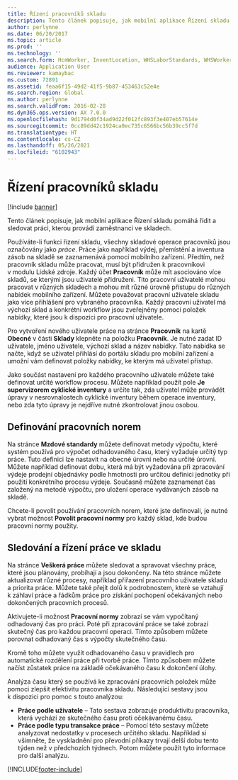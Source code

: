 ```yaml
---
title: Řízení pracovníků skladu
description: Tento článek popisuje, jak mobilní aplikace Řízení skladu pomáhá řídit a sledovat práci, kterou provádí zaměstnanci ve skladech.
author: perlynne
ms.date: 06/20/2017
ms.topic: article
ms.prod: ''
ms.technology: ''
ms.search.form: HcmWorker, InventLocation, WHSLaborStandards, WHSWorker, WHSWorkTable, WHSWorkTableListPage, WHSResetUserPassword
audience: Application User
ms.reviewer: kamaybac
ms.custom: 72891
ms.assetid: feaa6f15-49d2-41f5-9b87-453463c52e4e
ms.search.region: Global
ms.author: perlynne
ms.search.validFrom: 2016-02-28
ms.dyn365.ops.version: AX 7.0.0
ms.openlocfilehash: 9d1794d0f34ad9d22f012fc893f3e407eb57614e
ms.sourcegitcommit: 0cc89dd42c1924ca0ec735c6566bc56b39cc5f7d
ms.translationtype: HT
ms.contentlocale: cs-CZ
ms.lasthandoff: 05/26/2021
ms.locfileid: "6102943"
---
```

# <a name="manage-warehouse-workers"></a>Řízení pracovníků skladu

[!include [banner](../includes/banner.md)]

Tento článek popisuje, jak mobilní aplikace Řízení skladu pomáhá řídit a sledovat práci, kterou provádí zaměstnanci ve skladech.

Používáte-li funkci řízení skladu, všechny skladové operace pracovníků jsou označovány jako *práce*. Práce jako například výdej, přemístění a inventura zásob na skladě se zaznamenává pomocí mobilního zařízení. Předtím, než pracovník skladu může pracovat, musí být přidružen k pracovníkovi v modulu Lidské zdroje. Každý účet **Pracovník** může mít asociováno více skladů, se kterými jsou uživatelé přidruženi. Tito pracovní uživatelé mohou pracovat v různých skladech a mohou mít různé úrovně přístupu do různých nabídek mobilního zařízení. Můžete považovat pracovní uživatele skladu jako více přihlášení pro vybraného pracovníka. Každý pracovní uživatel má výchozí sklad a konkrétní workflow jsou zveřejněny pomocí položek nabídky, které jsou k dispozici pro pracovní uživatele. 

Pro vytvoření nového uživatele práce na stránce **Pracovník** na kartě **Obecné** v části **Sklady** klepněte na položku **Pracovník**. Je nutné zadat ID uživatele, jméno uživatele, výchozí sklad a název nabídky. Tato nabídka se načte, když se uživatel přihlásí do portálu skladu pro mobilní zařízení a umožní vám definovat položky nabídky, ke kterým má uživatel přístup. 

Jako součást nastavení pro každého pracovního uživatele můžete také definovat určité workflow procesu. Můžete například použít pole **Je supervizorem cyklické inventury** a určíte tak, zda uživatel může provádět úpravy v nesrovnalostech cyklické inventury během operace inventury, nebo zda tyto úpravy je nejdříve nutné zkontrolovat jinou osobou.

## <a name="defining-labor-standards"></a>Definování pracovních norem
Na stránce **Mzdové standardy** můžete definovat metody výpočtu, které systém používá pro výpočet odhadovaného času, který vyžaduje určitý typ práce. Tuto definici lze nastavit na obecné úrovni nebo na určité úrovni. Můžete například definovat dobu, která má být vyžadována při zpracování výdeje prodejní objednávky podle hmotnosti pro určitou definici jednotky při použití konkrétního procesu výdeje. Současně můžete zaznamenat čas založený na metodě výpočtu, pro uložení operace vydávaných zásob na skladě. 

Chcete-li povolit používání pracovních norem, které jste definovali, je nutné vybrat možnost **Povolit pracovní normy** pro každý sklad, kde budou pracovní normy použity.

## <a name="monitoring-and-controlling-warehouse-work"></a>Sledování a řízení práce ve skladu
Na stránce **Veškerá práce** můžete sledovat a spravovat všechny práce, které jsou plánovány, probíhají a jsou dokončeny. Na této stránce můžete aktualizovat různé procesy, například přiřazení pracovního uživatele skladu a priorita práce. Můžete také přejít dolů k podrobnostem, které se vztahují k záhlaví práce a řádkům práce pro získání pochopení očekávaných nebo dokončených pracovních procesů. 

Aktivujete-li možnost **Pracovní normy** zobrazí se vám vypočítaný odhadovaný čas pro práci. Poté při zpracování práce se také zobrazí skutečný čas pro každou pracovní operaci. Tímto způsobem můžete porovnat odhadovaný čas s výpočty skutečného času. 

Kromě toho můžete využít odhadovaného času v pravidlech pro automatické rozdělení práce při tvorbě práce. Tímto způsobem můžete načíst zůstatek práce na základě očekávaného času k dokončení úlohy. 

Analýza času který se používá ke zpracování pracovních položek může pomoci zlepšit efektivitu pracovníka skladu. Následující sestavy jsou k dispozici pro pomoc s touto analýzou:

-   **Práce podle uživatele** – Tato sestava zobrazuje produktivitu pracovníka, která vychází ze skutečného času proti očekávanému času.
-   **Práce podle typu transakce práce** – Pomocí této sestavy můžete analyzovat nedostatky v procesech určitého skladu. Například si všimněte, že vyskladnění pro převodní příkazy trvají delší dobu tento týden než v předchozích týdnech. Potom můžete použít tyto informace pro další analýzu.






[!INCLUDE[footer-include](../../includes/footer-banner.md)]
